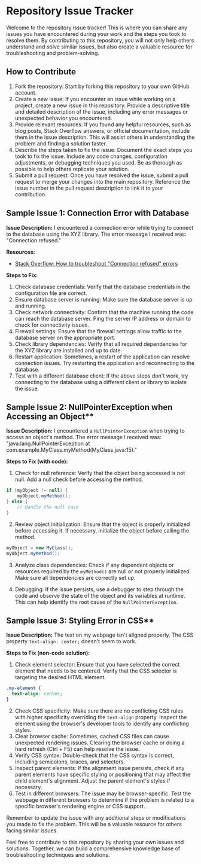 # Repository Issue Tracker

Welcome to the repository issue tracker! This is where you can share any issues you have encountered during your work and the steps you took to resolve them. By contributing to this repository, you will not only help others understand and solve similar issues, but also create a valuable resource for troubleshooting and problem-solving.

## How to Contribute

1. Fork the repository: Start by forking this repository to your own GitHub account.
2. Create a new issue: If you encounter an issue while working on a project, create a new issue in this repository. Provide a descriptive title and detailed description of the issue, including any error messages or unexpected behavior you encountered.
3. Provide relevant resources: If you found any helpful resources, such as blog posts, Stack Overflow answers, or official documentation, include them in the issue description. This will assist others in understanding the problem and finding a solution faster.
4. Describe the steps taken to fix the issue: Document the exact steps you took to fix the issue. Include any code changes, configuration adjustments, or debugging techniques you used. Be as thorough as possible to help others replicate your solution.
5. Submit a pull request: Once you have resolved the issue, submit a pull request to merge your changes into the main repository. Reference the issue number in the pull request description to link it to your contribution.

## Sample Issue 1: Connection Error with Database

**Issue Description:**
I encountered a connection error while trying to connect to the database using the XYZ library. The error message I received was: "Connection refused."

**Resources:**
- [Stack Overflow: How to troubleshoot "Connection refused" errors](https://stackoverflow.com/questions/35660061/how-to-troubleshoot-connection-refused-errors-in-python)

**Steps to Fix:**
1. Check database credentials: Verify that the database credentials in the configuration file are correct.
2. Ensure database server is running: Make sure the database server is up and running.
3. Check network connectivity: Confirm that the machine running the code can reach the database server. Ping the server IP address or domain to check for connectivity issues.
4. Firewall settings: Ensure that the firewall settings allow traffic to the database server on the appropriate port.
5. Check library dependencies: Verify that all required dependencies for the XYZ library are installed and up to date.
6. Restart application: Sometimes, a restart of the application can resolve connection issues. Try restarting the application and reconnecting to the database.
7. Test with a different database client: If the above steps don't work, try connecting to the database using a different client or library to isolate the issue.

## Sample Issue 2: NullPointerException when Accessing an Object**

**Issue Description:** I encountered a `NullPointerException` when trying to access an object's method. The error message I received was: "java.lang.NullPointerException at com.example.MyClass.myMethod(MyClass.java:15)."

**Steps to Fix (with code):**
1. Check for null reference: Verify that the object being accessed is not null. Add a null check before accessing the method.
```java
if (myObject != null) {
    myObject.myMethod();
} else {
    // Handle the null case
}
```
2. Review object initialization: Ensure that the object is properly initialized before accessing it. If necessary, initialize the object before calling the method.
```java
myObject = new MyClass();
myObject.myMethod();
```
3. Analyze class dependencies: Check if any dependent objects or resources required by the `myMethod()` are null or not properly initialized. Make sure all dependencies are correctly set up.

4. Debugging: If the issue persists, use a debugger to step through the code and observe the state of the object and its variables at runtime. This can help identify the root cause of the `NullPointerException`.

## Sample Issue 3: Styling Error in CSS**

**Issue Description:** The text on my webpage isn't aligned properly. The CSS property `text-align: center;` doesn't seem to work.

**Steps to Fix (non-code solution):**
1. Check element selector: Ensure that you have selected the correct element that needs to be centered. Verify that the CSS selector is targeting the desired HTML element.
```css
.my-element {
  text-align: center;
}
```
2. Check CSS specificity: Make sure there are no conflicting CSS rules with higher specificity overriding the `text-align` property. Inspect the element using the browser's developer tools to identify any conflicting styles.
3. Clear browser cache: Sometimes, cached CSS files can cause unexpected rendering issues. Clearing the browser cache or doing a hard refresh (Ctrl + F5) can help resolve the issue.
4. Verify CSS syntax: Double-check that the CSS syntax is correct, including semicolons, braces, and selectors.
5. Inspect parent elements: If the alignment issue persists, check if any parent elements have specific styling or positioning that may affect the child element's alignment. Adjust the parent element's styles if necessary.
6. Test in different browsers: The issue may be browser-specific. Test the webpage in different browsers to determine if the problem is related to a specific browser's rendering engine or CSS support.


Remember to update the issue with any additional steps or modifications you made to fix the problem. This will be a valuable resource for others facing similar issues.

Feel free to contribute to this repository by sharing your own issues and solutions. Together, we can build a comprehensive knowledge base of troubleshooting techniques and solutions.  
